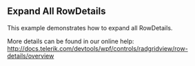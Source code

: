 ## Expand All RowDetails
This example demonstrates how to expand all RowDetails.

More details can be found in our online help:
http://docs.telerik.com/devtools/wpf/controls/radgridview/row-details/overview